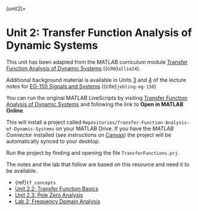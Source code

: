 (unit2)=
# Unit 2: Transfer Function Analysis of Dynamic Systems

This unit has been adapted from the MATLAB curriculum module [Transfer Function Analysis of Dynamic Systems](https://uk.mathworks.com/matlabcentral/fileexchange/94635-transfer-function-analysis-of-dynamic-systems?s_tid=srchtitle) ({cite}`allie24`).

Additional background material is available in Units [3](https://cpjobling.github.io/eg-150-textbook/lti_systems/index.html#) and [4](https://cpjobling.github.io/eg-150-textbook/laplace_transform/index.html) of the lecture notes for [EG-150 Signals and Systems](https://cpjobling.github.io/eg-150-textbook/) ({cite}`jobling-eg-150`)

You can run the original MATLAB LiveScripts by visiting [Transfer Function Analysis of Dynamic Systems](https://uk.mathworks.com/matlabcentral/fileexchange/94635-transfer-function-analysis-of-dynamic-systems?s_tid=srchtitle) and following the link to **Open in MATLAB Online**.

This will install a project called `Repositories/Transfer-Function-Analysis-of-Dynamic-Systems` on your MATLAB Drive. If you have the *MATLAB Connector* installed (see instructions on [Canvas](https://canvas.swansea.ac.uk/courses/44853/pages/prepare-the-matlab-curriculum-module-used-in-these-labs?module_item_id=2512408)) the project will be automatically synced to your desktop.

Run the project by finding and opening the file `TransferFunctions.prj`.

The notes and the lab that follow are based on this resource and need it to be available.

* {ref}`tf_concepts`
* [Unit 2.2: Transfer Function Basics]()
* [Unit 2.3: Pole Zero Analysis]()
* [Lab 2: Frequency Domain Analysis]()